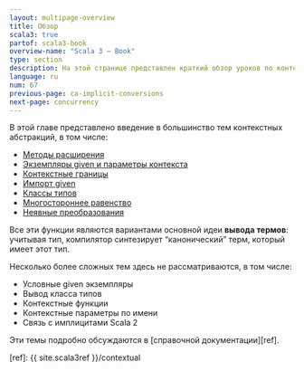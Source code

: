 ```yaml
---
layout: multipage-overview
title: Обзор
scala3: true
partof: scala3-book
overview-name: "Scala 3 — Book"
type: section
description: На этой странице представлен краткий обзор уроков по контекстуальным абстракциям.
language: ru
num: 67
previous-page: ca-implicit-conversions
next-page: concurrency
---
```


В этой главе представлено введение в большинство тем контекстных абстракций, в том числе:

- [Методы расширения](ca-extension-methods.html)
- [Экземпляры given и параметры контекста](ca-context-parameters.html)
- [Контекстные границы](ca-context-bounds.html)
- [Импорт given](ca-given-imports.html)
- [Классы типов](ca-type-classes.html)
- [Многостороннее равенство](ca-multiversal-equality.html)
- [Неявные преобразования](ca-implicit-conversions.html)

Все эти функции являются вариантами основной идеи **вывода термов**: 
учитывая тип, компилятор синтезирует “канонический” терм, который имеет этот тип.

Несколько более сложных тем здесь не рассматриваются, в том числе:

- Условные given экземпляры
- Вывод класса типов
- Контекстные функции
- Контекстные параметры по имени
- Связь с имплицитами Scala 2

Эти темы подробно обсуждаются в [справочной документации][ref].

[ref]: {{ site.scala3ref }}/contextual
